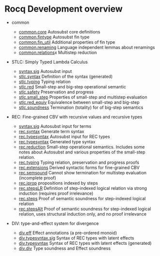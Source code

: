 # Rocq Development overview

- common
  * [common.core](common/core.v)
    Autosubst core definitions 
  * [common.fintype](common/fintype.v)
    Autosubst fin type
  * [common.fin_util](common/fin_util.v)
    Additional properties of fin type
  * [common.renaming](common/renaming.v)
    Language independent lemmas about renamings
  * [common.relations](common/relations.v)x
    Multistep reduction

- STLC: Simply Typed Lambda Calculus
  * [syntax.sig](stlc/syntax.sig)
    Autosubst input
  * [stlc.syntax](stlc/syntax.v)
    Definition of the syntax (generated)
  * [stlc.typing](stlc/typing.v)
    Typing relation
  * [stlc.red](stlc/red.v)
    Small-step and big-step operational semantic
  * [stlc.safety](stlc/safety.v)
    Preservation and progress
  * [stlc.small_step](stlc/small_step.v)
    Properties of small-step and multistep evaluation
  * [stlc.red_equiv](stlc/red_equiv.v)
    Equivalence between small-step and big-step
  * [stlc.soundness](stlc/soundness.v)
    Termination (totality) for of big-step semantics

- REC: Fine-grained CBV with recursive values and recursive types
  * [syntax.sig](rec/syntax.sig)
    Autosubst input for terms
  * [rec.syntax](rec/syntax.v)
    Generate term syntax
  * [rec.typesyntax](rec/typesyntax.sig) 
    Autosubst input for REC types 
  * [rec.typesyntax](rec/typesyntax.v)
    Generated type syntax
  * [rec.reduction](rec/reduction.v)
    Small-step operational semantics. Includes some notes about Autosubst and 
    various properties of the small-step relation.
  * [rec.typing](rec/typing.v)
    Typing relation, preservation and progress proofs
  * [rec.extensions](rec/extensions.v)
    Derived syntactic forms for fine-grained CBV
  * [rec.semsound](rec/semsound.v)
    Cannot show termination for multistep evaluation (incomplete proof)
  * [rec.iprop](rec/iprop.v)
    propositions indexed by steps
  * [rec.stepsLR](rec/stepsLR.v)
    Definition of step-indexed logical relation via strong induction (requires proof irrelevance)
  * [rec.steps](rec/steps.v)
    Proof of semantic soundness for step-indexed logical relation
  * [rec.stepsAlt](rec/stepsAlt.v)
    Proof of semantic soundness for step-indexed logical relation, uses structural induction only, 
    and no proof irrelevance

- DIV: type-and-effect system for divergence
  * [div.eff](div/effect.v) 
    Effect annotations (a pre-ordered monoid)
  * [div.typesyntax.sig](div/typesyntax.sig) 
    Syntax of REC types with latent effects
  * [div.typesyntax](div/typesyntax.v) 
    Syntax of REC types with latent effects (generated)
  * [div.div](div/div.v) 
    Type soundness and Effect soundness
